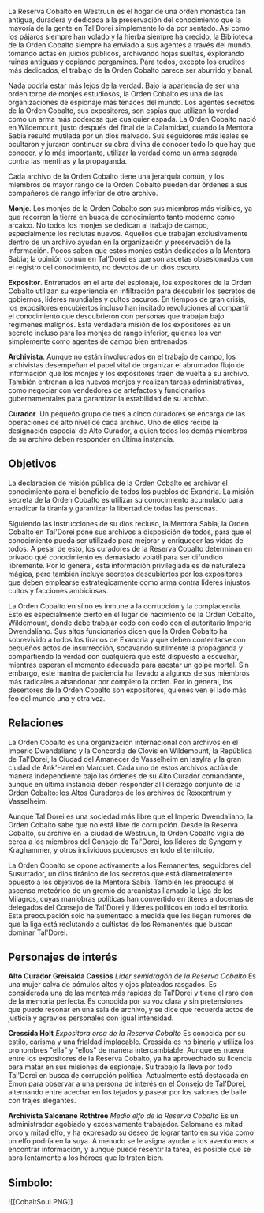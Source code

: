 La Reserva Cobalto en Westruun es el hogar de una orden monástica tan antigua, duradera y dedicada a la preservación del conocimiento que la mayoría de la gente en Tal'Dorei simplemente lo da por sentado. Así como los pájaros siempre han volado y la hierba siempre ha crecido, la Biblioteca de la Orden Cobalto siempre ha enviado a sus agentes a través del mundo, tomando actas en juicios públicos, archivando hojas sueltas, explorando ruinas antiguas y copiando pergaminos. Para todos, excepto los eruditos más dedicados, el trabajo de la Orden Cobalto parece ser aburrido y banal.

Nada podría estar más lejos de la verdad. Bajo la apariencia de ser una orden torpe de monjes estudiosos, la Orden Cobalto es una de las organizaciones de espionaje más tenaces del mundo. Los agentes secretos de la Orden Cobalto, sus expositores, son espías que utilizan la verdad como un arma más poderosa que cualquier espada. La Orden Cobalto nació en Wildemount, justo después del final de la Calamidad, cuando la Mentora Sabia resultó mutilada por un dios malvado. Sus seguidores más leales se ocultaron y juraron continuar su obra divina de conocer todo lo que hay que conocer, y lo más importante, utilizar la verdad como un arma sagrada contra las mentiras y la propaganda.

Cada archivo de la Orden Cobalto tiene una jerarquía común, y los miembros de mayor rango de la Orden Cobalto pueden dar órdenes a sus compañeros de rango inferior de otro archivo.

**Monje**. Los monjes de la Orden Cobalto son sus miembros más visibles, ya que recorren la tierra en busca de conocimiento tanto moderno como arcaico. No todos los monjes se dedican al trabajo de campo, especialmente los reclutas nuevos. Aquellos que trabajan exclusivamente dentro de un archivo ayudan en la organización y preservación de la información. Pocos saben que estos monjes están dedicados a la Mentora Sabia; la opinión común en Tal'Dorei es que son ascetas obsesionados con el registro del conocimiento, no devotos de un dios oscuro.

**Expositor**. Entrenados en el arte del espionaje, los expositores de la Orden Cobalto utilizan su experiencia en infiltración para descubrir los secretos de gobiernos, líderes mundiales y cultos oscuros. En tiempos de gran crisis, los expositores encubiertos incluso han incitado revoluciones al compartir el conocimiento que descubrieron con personas que trabajan bajo regímenes malignos. Esta verdadera misión de los expositores es un secreto incluso para los monjes de rango inferior, quienes los ven simplemente como agentes de campo bien entrenados.

**Archivista**. Aunque no están involucrados en el trabajo de campo, los archivistas desempeñan el papel vital de organizar el abrumador flujo de información que los monjes y los expositores traen de vuelta a su archivo. También entrenan a los nuevos monjes y realizan tareas administrativas, como negociar con vendedores de artefactos y funcionarios gubernamentales para garantizar la estabilidad de su archivo.

**Curador**. Un pequeño grupo de tres a cinco curadores se encarga de las operaciones de alto nivel de cada archivo. Uno de ellos recibe la designación especial de Alto Curador, a quien todos los demás miembros de su archivo deben responder en última instancia.

## Objetivos

La declaración de misión pública de la Orden Cobalto es archivar el conocimiento para el beneficio de todos los pueblos de Exandria. La misión secreta de la Orden Cobalto es utilizar su conocimiento acumulado para erradicar la tiranía y garantizar la libertad de todas las personas.

Siguiendo las instrucciones de su dios recluso, la Mentora Sabia, la Orden Cobalto en Tal'Dorei pone sus archivos a disposición de todos, para que el conocimiento pueda ser utilizado para mejorar y enriquecer las vidas de todos. A pesar de esto, los curadores de la Reserva Cobalto determinan en privado qué conocimiento es demasiado volátil para ser difundido libremente. Por lo general, esta información privilegiada es de naturaleza mágica, pero también incluye secretos descubiertos por los expositores que deben emplearse estratégicamente como arma contra líderes injustos, cultos y facciones ambiciosas.

La Orden Cobalto en sí no es inmune a la corrupción y la complacencia. Esto es especialmente cierto en el lugar de nacimiento de la Orden Cobalto, Wildemount, donde debe trabajar codo con codo con el autoritario Imperio Dwendaliano. Sus altos funcionarios dicen que la Orden Cobalto ha sobrevivido a todos los tiranos de Exandria y que deben contentarse con pequeños actos de insurrección, socavando sutilmente la propaganda y compartiendo la verdad con cualquiera que esté dispuesto a escuchar, mientras esperan el momento adecuado para asestar un golpe mortal. Sin embargo, este mantra de paciencia ha llevado a algunos de sus miembros más radicales a abandonar por completo la orden. Por lo general, los desertores de la Orden Cobalto son expositores, quienes ven el lado más feo del mundo una y otra vez.

## Relaciones

La Orden Cobalto es una organización internacional con archivos en el Imperio Dwendaliano y la Concordia de Clovis en Wildemount, la República de Tal'Dorei, la Ciudad del Amanecer de Vasselheim en Issylra y la gran ciudad de Ank'Harel en Marquet. Cada uno de estos archivos actúa de manera independiente bajo las órdenes de su Alto Curador comandante, aunque en última instancia deben responder al liderazgo conjunto de la Orden Cobalto: los Altos Curadores de los archivos de Rexxentrum y Vasselheim.

Aunque Tal'Dorei es una sociedad más libre que el Imperio Dwendaliano, la Orden Cobalto sabe que no está libre de corrupción. Desde la Reserva Cobalto, su archivo en la ciudad de Westruun, la Orden Cobalto vigila de cerca a los miembros del Consejo de Tal'Dorei, los líderes de Syngorn y Kraghammer, y otros individuos poderosos en todo el territorio.

La Orden Cobalto se opone activamente a los Remanentes, seguidores del Susurrador, un dios tiránico de los secretos que está diametralmente opuesto a los objetivos de la Mentora Sabia. También les preocupa el ascenso meteórico de un gremio de arcanistas llamado la Liga de los Milagros, cuyas maniobras políticas han convertido en títeres a docenas de delegados del Consejo de Tal'Dorei y líderes políticos en todo el territorio. Esta preocupación solo ha aumentado a medida que les llegan rumores de que la liga está reclutando a cultistas de los Remanentes que buscan dominar Tal'Dorei.

## Personajes de interés

**Alto Curador Greisalda Cassios**
*Líder semidragón de la Reserva Cobalto*
Es una mujer calva de pómulos altos y ojos plateados rasgados. Es considerada una de las mentes más rápidas de Tal'Dorei y tiene el raro don de la memoria perfecta. Es conocida por su voz clara y sin pretensiones que puede resonar en una sala de archivo, y se dice que recuerda actos de justicia y agravios personales con igual intensidad.

**Cressida Holt**
*Expositora orca de la Reserva Cobalto*
Es conocida por su estilo, carisma y una frialdad implacable. Cressida es no binaria y utiliza los pronombres "ella" y "ellos" de manera intercambiable. Aunque es nueva entre los expositores de la Reserva Cobalto, ya ha aprovechado su licencia para matar en sus misiones de espionaje. Su trabajo la lleva por todo Tal'Dorei en busca de corrupción política. Actualmente está destacada en Emon para observar a una persona de interés en el Consejo de Tal'Dorei, alternando entre acechar en los tejados y pasear por los salones de baile con trajes elegantes.

**Archivista Salomane Rothtree**
*Medio elfo de la Reserva Cobalto*
Es un administrador agobiado y excesivamente trabajador. Salomane es mitad orco y mitad elfo, y ha expresado su deseo de lograr tanto en su vida como un elfo podría en la suya. A menudo se le asigna ayudar a los aventureros a encontrar información, y aunque puede resentir la tarea, es posible que se abra lentamente a los héroes que lo traten bien.

## Simbolo:

![[CobaltSoul.PNG]]